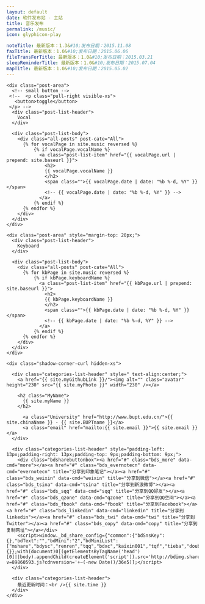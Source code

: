 ```yaml
---
layout: default
date: 软件发布站 - 主站
title: 音乐发布
permalink: /music/
icon: glyphicon-play

noteTitle: 最新版本：1.3&#10;发布日期：2015.11.08
faxTitle: 最新版本：1.0&#10;发布日期：2015.06.06
fileTransFerTitle: 最新版本：1.0&#10;发布日期：2015.03.21
sleepReminderTitle: 最新版本：1.0&#10;发布日期：2015.07.04
mapTitle: 最新版本：1.0&#10;发布日期：2015.05.02
---
```


<div id="index" class="row">
  <div class="col-sm-9">

    <div class="post-area">
      <!-- small button -->
     <!--  <p class="pull-right visible-xs">
       <button>toggle</button>
     </p> -->
      <div class="post-list-header">
        Vocal
      </div>

      <div class="post-list-body">  
        <div class="all-posts" post-cate="All">
          {% for vocalPage in site.music reversed %}
              {% if vocalPage.vocalName %}
                <a class="post-list-item" href="{{ vocalPage.url | prepend: site.baseurl }}">
                  <h2>
                  {{ vocalPage.vocalName }}
                  </h2>
                  <span class="">{{ vocalPage.date | date: "%b %-d, %Y" }}</span>
                  <!-- {{ vocalPage.date | date: "%b %-d, %Y" }} -->
                </a>
              {% endif %}
          {% endfor %}
        </div>
      </div>
    </div>

    <div class="post-area" style="margin-top: 20px;">
      <div class="post-list-header">
        Keyboard
      </div>

      <div class="post-list-body">
        <div class="all-posts" post-cate="All">
          {% for kbPage in site.music reversed %}
              {% if kbPage.keyboardName %}
                <a class="post-list-item" href="{{ kbPage.url | prepend: site.baseurl }}">
                  <h2>
                  {{ kbPage.keyboardName }}
                  </h2>
                  <span class="">{{ kbPage.date | date: "%b %-d, %Y" }}</span>
                  <!-- {{ kbPage.date | date: "%b %-d, %Y" }} -->
                </a>
              {% endif %}
          {% endfor %}
        </div>
      </div>
    </div>

  </div>


  <div class="col-sm-3">

    <div class="shadow-corner-curl hidden-xs">

      <div class="categories-list-header" style=" text-align:center;">
        <a href="{{ site.myGithubLink }}/"><img alt="" class="avatar" height="230" src="{{ site.myPhoto }}" width="230" /></a>

        <h2 class="MyName">
          {{ site.myName }}
        </h2>

          <a class="University" href="http://www.bupt.edu.cn/">{{ site.chinaName }} - {{ site.BUPTname }}</a>
          <a class="email" href="mailto:{{ site.email }}">{{ site.email }}</a>
      </div>
      
      <div class="categories-list-header" style="padding-left: 13px;padding-right: 13px;padding-top: 9px;padding-bottom: 9px;">
        <div class="bdsharebuttonbox"><a href="#" class="bds_more" data-cmd="more"></a><a href="#" class="bds_evernotecn" data-cmd="evernotecn" title="分享到印象笔记"></a><a href="#" class="bds_weixin" data-cmd="weixin" title="分享到微信"></a><a href="#" class="bds_tsina" data-cmd="tsina" title="分享到新浪微博"></a><a href="#" class="bds_sqq" data-cmd="sqq" title="分享到QQ好友"></a><a href="#" class="bds_qzone" data-cmd="qzone" title="分享到QQ空间"></a><a href="#" class="bds_fbook" data-cmd="fbook" title="分享到Facebook"></a><a href="#" class="bds_linkedin" data-cmd="linkedin" title="分享到linkedin"></a><a href="#" class="bds_twi" data-cmd="twi" title="分享到Twitter"></a><a href="#" class="bds_copy" data-cmd="copy" title="分享到复制网址"></a></div>
        <script>window._bd_share_config={"common":{"bdSnsKey":{},"bdText":"","bdMini":"2","bdMiniList":["mshare","bdysc","renren","tqq","bdxc","kaixin001","tqf","tieba","douban","bdhome","thx","ibaidu","meilishuo","mogujie","diandian","huaban","duitang","hx","fx","youdao","sdo","qingbiji","people","xinhua","mail","evernotecn","isohu","yaolan","wealink","ty","iguba","h163","copy","print"],"bdPic":"","bdStyle":"0","bdSize":"16"},"share":{}};with(document)0[(getElementsByTagName('head')[0]||body).appendChild(createElement('script')).src='http://bdimg.share.baidu.com/static/api/js/share.js?v=89860593.js?cdnversion='+~(-new Date()/36e5)];</script>
      </div>

<!--       <div class="categories-list-header">
        Categories
      </div>
      
      <a href="javascript:;" class="categories-list-item" cate="All">
        All<span class="my-badge"> {{site.posts | size}}</span>
      </a>
      {% for category in site.categories %}
        <a href="javascript:;" class="categories-list-item" cate="{{ category | first }}">
          {{ category | first }} <span class="my-badge">{{ category | last | size }}</span>
        </a>
      {% endfor %} -->
      
      <div class="categories-list-header">
        最近更新时间：<br />{{ site.time }}
      </div>
    </div>
  </div>
</div>
